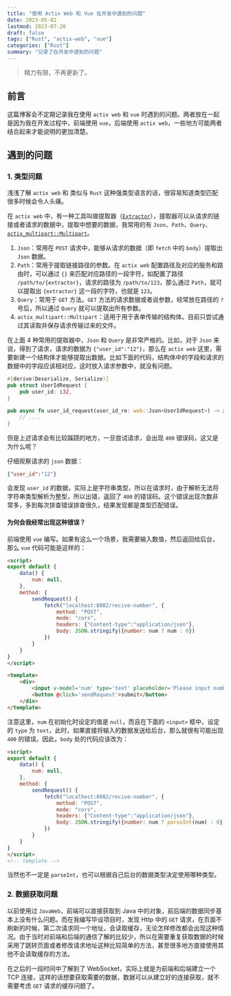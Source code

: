 ```yaml
---
title: "使用 Actix Web 和 Vue 在开发中遇到的问题"
date: 2023-05-02
lastmod: 2023-07-20
draft: false
tags: ["Rust", "actix-web", "vue"]
categories: ["Rust"]
summary: "记录了在开发中遇到的问题"
---
```


> 精力有限，不再更新了。

## 前言

这篇博客会不定期记录我在使用 `actix web` 和 `vue` 时遇到的问题。两者放在一起是因为我在开发过程中，前端使用 `vue`，后端使用 `actix web`，一些地方可能两者结合起来才能说明的更加清楚。

## 遇到的问题

### 1. 类型问题

浅浅了解 `actix web` 和 类似与 `Rust` 这种强类型语言的话，很容易知道类型匹配很多时候会令人头痛。

在 `actix web` 中，有一种工具叫做提取器（[`Extractor`](https://actix.rs/docs/extractors)），提取器可以从请求的链接或者请求的数据中，提取中想要的数据，我常用的有 `Json`、`Path`、`Query`、[`actix_multipart::Multipart`](https://docs.rs/actix-multipart/latest/actix_multipart/struct.Multipart.html)。

1. `Json`：常用在 `POST` 请求中，能够从请求的数据（即 `fetch` 中的 `body`）提取出 `Json` 数据。
2. `Path`：常用于提取链接路径的参数。在 `actix web` 配置路径及对应的服务和路由时，可以通过 `{}` 来匹配对应路径的一段字符，如配置了路径 `/path/to/{extractor}`，请求的路径为 `/path/to/123`，那么通过 `Path`，就可以提取出 `{extractor}` 这一段的字符，也就是 `123`。
3. `Query`：常用于 `GET` 方法。`GET` 方法的请求数据或者说参数，经常放在路径的 `?` 号后，所以通过 `Query` 就可以提取出所有参数。
4. `actix_multipart::Multipart`：适用于用于表单传输的结构体。目前只尝试通过其读取并保存请求传输过来的文件。

在上面 4 种常用的提取器中，`Json` 和 `Query` 是非常严格的。比如，对于 `Json` 来说，得到了请求，请求的数据为 `{"user_id":"12"}`，那么在 `actix web` 这里，需要新建一个结构体才能够提取出数据。比如下面的代码，结构体中的字段和请求的数据中的字段应该相对应，这时放入请求参数中，就没有问题。

```rust
#[derive(Deserialize, Serialize)]
pub struct UserIdRequest {
    pub user_id: i32,
}

pub async fn user_id_request(user_id_re: web::Json<UserIdRequest>) -> impl Responder {
    // ....
}
```

但是上述请求会有比较蹊跷的地方，一旦尝试请求，会出现 `400` 错误码，这又是为什么呢？

仔细观察请求的 `json` 数据：

```json
{"user_id":"12"}
```

会发现 `user_id` 的数据，实际上是字符串类型，所以在请求时，由于解析无法将字符串类型解析为整型，所以出错，返回了 `400` 的错误码。这个错误出现次数非常多，多到每次排查错误排查很久，结果发现都是类型匹配错误。

#### 为何会我经常出现这种错误？

前端使用 `vue` 编写。如果有这么一个场景，我需要输入数值，然后返回给后台，那么 `vue` 代码可能是这样的：

```html
<script>
export default {
    data() {
        num: null,
    },
    method: {
        sendRequest() {
            fetch("localhost:8082/recive-number", {
                method: "POST",
                mode: "cors",
                headers: {"Content-type":"application/json"},
                body: JSON.stringify({number: num ? num : 0})
            })
        }
    }
}
</script>

<template>
    <div>
        <input v-model='num' type='text' placeholder='Please input number'/>
        <button @click='sendRequest'>submit</button>
    </div>
</template>
```

注意这里，`num` 在初始化时设定的值是 `null`，而且在下面的 `<input>` 框中，设定的 `type` 为 `text`，此时，如果直接将输入的数据发送给后台，那么就很有可能出现 `400` 的错误。因此，`body` 处的代码应该改为：

```html
<script>
export default {
    data() {
        num: null,
    },
    method: {
        sendRequest() {
            fetch("localhost:8082/recive-number", {
                method: "POST",
                mode: "cors",
                headers: {"Content-type":"application/json"},
                body: JSON.stringify({number: num ? parseInt(num) : 0})
            })
        }
    }
}
</script>
<!-- template -->
```

当然也不一定是 `parseInt`，也可以根据自己后台的数据类型决定使用哪种类型。

### 2. 数据获取问题

以前使用过 `JavaWeb`，前端可以直接获取到 Java 中的对象，前后端的数据同步基本上没有什么问题。而在我编写毕设项目时，发现 Http 中的 `GET` 请求，在页面不刷新的时候，第二次请求同一个地址，会读取缓存，无论怎样修改都会出现这种情况。由于当时对前端和后端的通信了解的比较少，所以在需要重复获取数据的时候采用了跳转页面或者修改请求地址这种比较简单的方法，甚至很多地方直接使用其他不会读取缓存的方法。

在之后的一段时间中了解到了 WebSocket，实际上就是为前端和后端建立一个 TCP 连接，这样的话想要获取需要的数据，数据可以从建立好的连接获取，就不需要考虑 `GET` 请求的缓存问题了。
